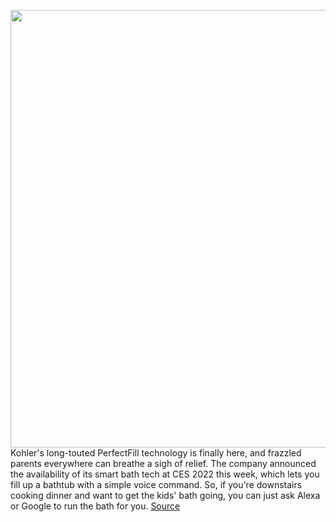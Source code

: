 <img src='https://cdn.vox-cdn.com/thumbor/SZRxIJiGcFKUYCdzBciVjWlH2RQ=/0x0:3000x2000/1200x800/filters:focal(1866x456:2346x936)/cdn.vox-cdn.com/uploads/chorus_image/image/70341420/KOHLER_PerfectFill_aad89908_rgb.0.jpg' width='700px' /><br/>
Kohler's long-touted PerfectFill technology is finally here, and frazzled parents everywhere can breathe a sigh of relief. The company announced the availability of its smart bath tech at CES 2022 this week, which lets you fill up a bathtub with a simple voice command. So, if you're downstairs cooking dinner and want to get the kids' bath going, you can just ask Alexa or Google to run the bath for you.
<a href='https://www.theverge.com/2022/1/3/22858257/kohler-ces-2022-smart-bathroom-perfectfill'> Source <a/>